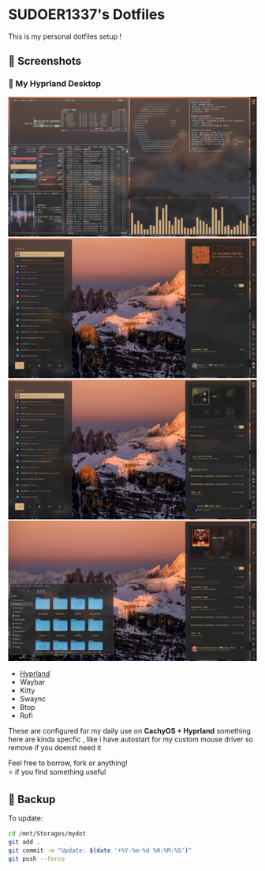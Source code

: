 # SUDOER1337's Dotfiles

This is my personal dotfiles setup !

## 󰋩 Screenshots

### 🔶 My Hyprland Desktop
![Screenshot1](Screenshots/Image1.png)
![Screenshot2](Screenshots/Image2.png)
![Screenshot3](Screenshots/Image3.png)
![Screenshot4](Screenshots/Image4.png)

-  [Hyprland](https://github.com/hyprwm/Hyprland)
-  Waybar
-  Kitty
-  Swaync
-  Btop
-  Rofi



These are configured for my daily use on **CachyOS + Hyprland**
something here are kinda specfic , like i have autostart for my custom mouse driver so remove if you doenst need it

Feel free to borrow, fork or anything!  
 ⭐ if you find something useful

## 🔄 Backup

To update:

```bash
cd /mnt/Storages/mydot
git add .
git commit -m "Update: $(date '+%Y-%m-%d %H:%M:%S')"
git push --force
